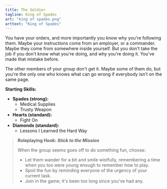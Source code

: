 ```yaml
---
title: The Soldier
tagline: King of Spades
art: "king of spades.png"
arttext: "King of Spades"
---
```



You have your orders, and more importantly you know why you're following them. Maybe your instructions come from an employer, or a commander. Maybe they come from somewhere inside yourself. But you don't take the job if you don't know what you're doing, and why you're doing it. You've made that mistake before.

The other members of your group don't get it. Maybe some of them do, but you're the only one who knows what can go wrong if everybody isn't on the same page.

**Starting Skills:**

- **Spades (strong):**
    - Medical Supplies
    - Trusty Weapon
- **Hearts (standard):**
    - Fight On
- **Diamonds (standard):**
    - Lessons I Learned the Hard Way

> __Roleplaying Hook: *Stick to the Mission*__
>
> When the group seems goes off to do something fun, choose:
> - Let them wander for a bit and smile wistfully, remembering a time when you too were young enough to remember how to play.
> - Spoil the fun by reminding everyone of the urgency of your current task.
> - Join in the game; it's been too long since you've had any.